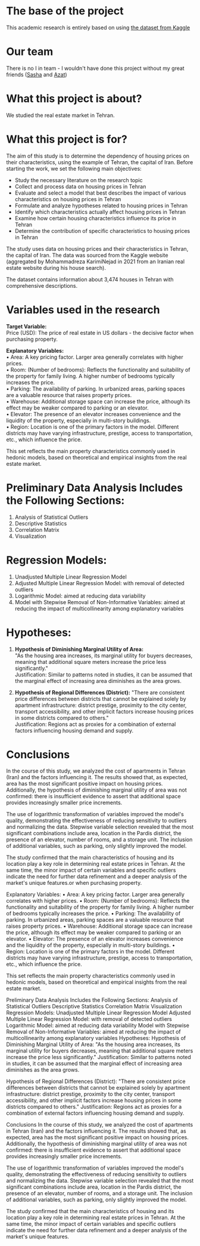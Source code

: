 # The base of the project
This academic research is entirely based on using [the dataset from Kaggle](https://www.kaggle.com/datasets/mokar2001/house-price-tehran-iran)  

# Our team
There is no I in team - I wouldn't have done this project without my great friends ([Sasha](https://github.com/llexiss) and [Azat](https://github.com/gachibek))

# What this project is about?
We studied the real estate market in Tehran. 

# What this project is for?
The aim of this study is to determine the dependency of housing prices on their characteristics, using the example of Tehran, the capital of Iran. Before starting the work, we set the following main objectives:

- Study the necessary literature on the research topic
- Collect and process data on housing prices in Tehran  
- Evaluate and select a model that best describes the impact of various characteristics on housing prices in Tehran  
- Formulate and analyze hypotheses related to housing prices in Tehran  
- Identify which characteristics actually affect housing prices in Tehran  
- Examine how certain housing characteristics influence its price in Tehran  
- Determine the contribution of specific characteristics to housing prices in Tehran  

The study uses data on housing prices and their characteristics in Tehran, the capital of Iran. The data was sourced from the Kaggle website (aggregated by Mohammadreza KarimiNejad in 2021 from an Iranian real estate website during his house search).  

The dataset contains information about 3,474 houses in Tehran with comprehensive descriptions.

# Variables used in the research

**Target Variable:**  
Price (USD): The price of real estate in US dollars - the decisive factor when purchasing property.

**Explanatory Variables:**  
• Area: A key pricing factor. Larger area generally correlates with higher prices.  
• Room: (Number of bedrooms): Reflects the functionality and suitability of the property for family living. A higher number of bedrooms typically increases the price.  
• Parking: The availability of parking. In urbanized areas, parking spaces are a valuable resource that raises property prices.  
• Warehouse: Additional storage space can increase the price, although its effect may be weaker compared to parking or an elevator.  
• Elevator: The presence of an elevator increases convenience and the liquidity of the property, especially in multi-story buildings.  
• Region: Location is one of the primary factors in the model. Different districts may have varying infrastructure, prestige, access to transportation, etc., which influence the price.

This set reflects the main property characteristics commonly used in hedonic models, based on theoretical and empirical insights from the real estate market.

# Preliminary Data Analysis Includes the Following Sections:  
1. Analysis of Statistical Outliers  
2. Descriptive Statistics  
3. Correlation Matrix  
4. Visualization

# Regression Models:  
1. Unadjusted Multiple Linear Regression Model  
2. Adjusted Multiple Linear Regression Model: with removal of detected outliers  
3. Logarithmic Model: aimed at reducing data variability  
4. Model with Stepwise Removal of Non-Informative Variables: aimed at reducing the impact of multicollinearity among explanatory variables

# Hypotheses:  
1. **Hypothesis of Diminishing Marginal Utility of Area:**  
   "As the housing area increases, its marginal utility for buyers decreases, meaning that additional square meters increase the price less significantly."  
   Justification: Similar to patterns noted in studies, it can be assumed that the marginal effect of increasing area diminishes as the area grows.  

2. **Hypothesis of Regional Differences (District):**
   "There are consistent price differences between districts that cannot be explained solely by apartment infrastructure: district prestige, proximity to the city center, transport accessibility, and other implicit factors increase housing prices in some districts compared to others."  
   Justification: Regions act as proxies for a combination of external factors influencing housing demand and supply.

# Conclusions  

In the course of this study, we analyzed the cost of apartments in Tehran (Iran) and the factors influencing it. The results showed that, as expected, area has the most significant positive impact on housing prices. Additionally, the hypothesis of diminishing marginal utility of area was not confirmed: there is insufficient evidence to assert that additional space provides increasingly smaller price increments.  

The use of logarithmic transformation of variables improved the model's quality, demonstrating the effectiveness of reducing sensitivity to outliers and normalizing the data. Stepwise variable selection revealed that the most significant combinations include area, location in the Pardis district, the presence of an elevator, number of rooms, and a storage unit. The inclusion of additional variables, such as parking, only slightly improved the model.  

The study confirmed that the main characteristics of housing and its location play a key role in determining real estate prices in Tehran. At the same time, the minor impact of certain variables and specific outliers indicate the need for further data refinement and a deeper analysis of the market's unique features.or when purchasing property.

Explanatory Variables:
• Area: A key pricing factor. Larger area generally correlates with higher prices.
• Room: (Number of bedrooms): Reflects the functionality and suitability of the property for family living. A higher number of bedrooms typically increases the price.
• Parking: The availability of parking. In urbanized areas, parking spaces are a valuable resource that raises property prices.
• Warehouse: Additional storage space can increase the price, although its effect may be weaker compared to parking or an elevator.
• Elevator: The presence of an elevator increases convenience and the liquidity of the property, especially in multi-story buildings.
• Region: Location is one of the primary factors in the model. Different districts may have varying infrastructure, prestige, access to transportation, etc., which influence the price.

This set reflects the main property characteristics commonly used in hedonic models, based on theoretical and empirical insights from the real estate market.

Preliminary Data Analysis Includes the Following Sections:
Analysis of Statistical Outliers
Descriptive Statistics
Correlation Matrix
Visualization
Regression Models:
Unadjusted Multiple Linear Regression Model
Adjusted Multiple Linear Regression Model: with removal of detected outliers
Logarithmic Model: aimed at reducing data variability
Model with Stepwise Removal of Non-Informative Variables: aimed at reducing the impact of multicollinearity among explanatory variables
Hypotheses:
Hypothesis of Diminishing Marginal Utility of Area:
"As the housing area increases, its marginal utility for buyers decreases, meaning that additional square meters increase the price less significantly."
Justification: Similar to patterns noted in studies, it can be assumed that the marginal effect of increasing area diminishes as the area grows.

Hypothesis of Regional Differences (District): "There are consistent price differences between districts that cannot be explained solely by apartment infrastructure: district prestige, proximity to the city center, transport accessibility, and other implicit factors increase housing prices in some districts compared to others."
Justification: Regions act as proxies for a combination of external factors influencing housing demand and supply.

Conclusions
In the course of this study, we analyzed the cost of apartments in Tehran (Iran) and the factors influencing it. The results showed that, as expected, area has the most significant positive impact on housing prices. Additionally, the hypothesis of diminishing marginal utility of area was not confirmed: there is insufficient evidence to assert that additional space provides increasingly smaller price increments.

The use of logarithmic transformation of variables improved the model's quality, demonstrating the effectiveness of reducing sensitivity to outliers and normalizing the data. Stepwise variable selection revealed that the most significant combinations include area, location in the Pardis district, the presence of an elevator, number of rooms, and a storage unit. The inclusion of additional variables, such as parking, only slightly improved the model.

The study confirmed that the main characteristics of housing and its location play a key role in determining real estate prices in Tehran. At the same time, the minor impact of certain variables and specific outliers indicate the need for further data refinement and a deeper analysis of the market's unique features.
